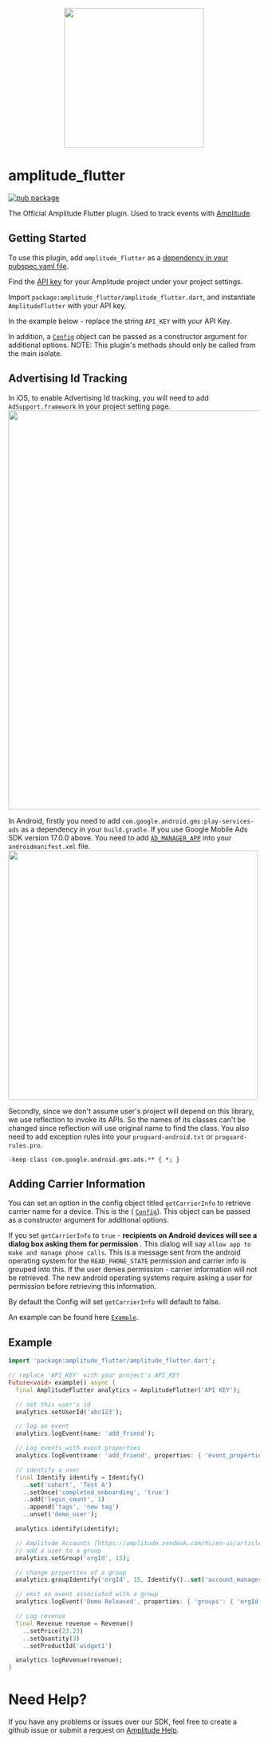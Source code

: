 <p align="center">
  <a href="https://amplitude.com" target="_blank" align="center">
    <img src="https://static.amplitude.com/lightning/46c85bfd91905de8047f1ee65c7c93d6fa9ee6ea/static/media/amplitude-logo-with-text.4fb9e463.svg" width="280">
  </a>
  <br />
</p>

# amplitude_flutter

[![pub package](https://img.shields.io/pub/v/amplitude_flutter.svg)](https://pub.dartlang.org/packages/amplitude_flutter)

The Official Amplitude Flutter plugin. Used to track events with [Amplitude](https://www.amplitude.com).

## Getting Started
To use this plugin, add `amplitude_flutter` as a [dependency in your pubspec.yaml file](https://flutter.io/platform-plugins/).

Find the [API key](https://amplitude.zendesk.com/hc/en-us/articles/235649848-Settings#project-general-settings) for your Amplitude project under your project settings.

Import `package:amplitude_flutter/amplitude_flutter.dart`, and instantiate `AmplitudeFlutter` with your API key.

In the example below - replace the string `API_KEY` with your API Key.

In addition, a [`Config`](https://github.com/amplitude/Amplitude-Flutter/blob/master/lib/src/config.dart) object can be passed as a constructor argument for additional options.
NOTE: This plugin's methods should only be called from the main isolate.

## Advertising Id Tracking
In iOS, to enable Advertising Id tracking, you will need to add `AdSupport.framework` in your project setting page. 
<img src="https://github.com/amplitude/Amplitude-Flutter/blob/master/add_dep_ios.png" width="800">

In Android, firstly you need to add `com.google.android.gms:play-services-ads` as a dependency in your `build.gradle`. If you use Google Mobile Ads SDK version 17.0.0 above. You need to add [`AD_MANAGER_APP`](https://developers.google.com/ad-manager/mobile-ads-sdk/android/quick-start#update_your_androidmanifestxml) into your `androidmanifest.xml` file.
<img src="https://github.com/amplitude/Amplitude-Flutter/blob/master/add_dep_android.png" width="500">

Secondly, since we don't assume user's project will depend on this library, we use reflection to invoke its APIs. So the names of its classes can't be changed since reflection will use original name to find the class. You also need to add exception rules into your `proguard-android.txt` or `proguard-rules.pro`.

```
-keep class com.google.android.gms.ads.** { *; }
```

## Adding Carrier Information
You can set an option in the config object titled `getCarrierInfo` to retrieve carrier name for a device. This is the ( [`Config`](https://github.com/amplitude/Amplitude-Flutter/blob/master/lib/src/config.dart)). This object can be passed as a constructor argument for additional options.

If you set `getCarrierInfo` to `true` - **recipients on Android devices will see a dialog box asking them for permission** . This dialog will say
`allow app to make and manage phone calls`. This is a message sent from the android operating system for the `READ_PHONE_STATE` permission and carrier info is grouped into this.
If the user denies permission - carrier information will not be retrieved. The new android operating systems require asking a user for permission before retrieving this information.

By default the Config will set `getCarrierInfo` will default to false.

An example can be found here [`Example`](https://github.com/amplitude/Amplitude-Flutter/blob/chores/add-missing-device-data-wip/example/lib/my_app.dart#L30).

## Example

```dart
import 'package:amplitude_flutter/amplitude_flutter.dart';

// replace 'API_KEY' with your project's API_KEY
Future<void> example() async {
  final AmplitudeFlutter analytics = AmplitudeFlutter('API KEY');

  // set this user's id
  analytics.setUserId('abc123');

  // log an event
  analytics.logEvent(name: 'add_friend');

  // Log events with event properties
  analytics.logEvent(name: 'add_friend', properties: { 'event_properties': { 'key': 'value' }});

  // identify a user
  final Identify identify = Identify()
    ..set('cohort', 'Test A')
    ..setOnce('completed_onboarding', 'true')
    ..add('login_count', 1)
    ..append('tags', 'new tag')
    ..unset('demo_user');

  analytics.identify(identify);

  // Amplitude Accounts [https://amplitude.zendesk.com/hc/en-us/articles/115001765532-Accounts] methods:
  // add a user to a group
  analytics.setGroup('orgId', 15);

  // change properties of a group
  analytics.groupIdentify('orgId', 15, Identify()..set('account_manager', 456));

  // emit an event associated with a group
  analytics.logEvent('Demo Released', properties: { 'groups': { 'orgId': 15 } });

  // Log revenue
  final Revenue revenue = Revenue()
    ..setPrice(23.23)
    ..setQuantity(3)
    ..setProductId('widget1')

  analytics.logRevenue(revenue);
}
```

# Need Help?
If you have any problems or issues over our SDK, feel free to create a github issue or submit a request on [Amplitude Help](https://help.amplitude.com/hc/en-us/requests/new).

